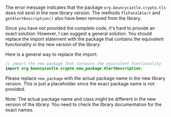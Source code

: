 The error message indicates that the package `org.bouncycastle.crypto.tls` does not exist in the new library version. The methods `TlsFatalAlert` and `getAlertDescription()` also have been removed from the library. 

Since you have not provided the complete code, it's hard to provide an exact solution. However, I can suggest a general solution. You should replace the import statement with the package that contains the equivalent functionality in the new version of the library. 

Here is a general way to replace the import:

```java
// import the new package that contains the equivalent functionality
import org.bouncycastle.crypto.new_package.AlertDescription;
```

Please replace `new_package` with the actual package name in the new library version. This is just a placeholder since the exact package name is not provided.

Note: The actual package name and class might be different in the new version of the library. You need to check the library documentation for the exact names.